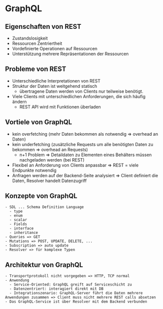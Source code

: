 # GraphQL

## Eigenschaften von REST
 - Zustandslosigkeit
 - Ressourcen Zentriertheit
 - Vordefinierte Operationen auf Ressourcen
 - Unterstützung mehrere Repräsentationen der Ressourcen
 
 ## Probleme von REST
 - Unterschiedliche Interpretationen von REST
 - Struktur der Daten ist weitgehend statisch
    - übertragene Daten werden von Clients nur teilweise benötigt.
 - Viele Clients mit unterschiedlichen Anforderungen, die sich häufig ändern
    - REST API wird mit Funktionen überladen
    
 ## Vortiele von GraphQL
  - kein overfetching (mehr Daten bekommen als notwendig => overhead an Daten)
  - kein underfetching (zusätzliche Requests um alle benötigten Daten zu bekommen => overhead an Requests)
      - n+1 Problem => Detaildaten zu Elementen eines Behälters müssen nachgeladen werden (bei REST)
  - Flexibel an Anforderung von Clients anpassbar => REST = viele Endpunkte notwendig
  - Anfragen werden auf der Backend-Seite analysiert => Client definiert die Daten, Resolver handelt Datenzugriff
  
  ## Konzepte von GraphQL
    - SDL ... Schema Definition Language
      - type
      - enum
      - scalar
      - Fields
      - interface
      - inheritance
    - Queries => GET
    - Mutations => POST, UPDATE, DELETE, ...
    - Subscription => auto update
    - Resolver => für komplexe Typen
    
    
  ## Architektur von GraphQL
    - Transportprotokoll nicht vorgegeben => HTTP, TCP normal
    - Anwendung
      - Service-Oriented: GraphQL greift auf Serviceschicht zu
      - Datenzentriert: interagiert direkt mit DB
      - Integrationszenario: GraphQL-Server führt die Daten mehrere Anwendungen zusammen => Client muss nicht mehrere REST calls absetzen
    - Das GraphQL-Service ist über Resolver mit dem Backend verbunden
    
      
    
